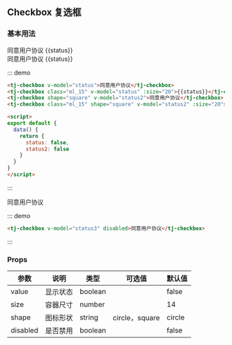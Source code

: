 ## Checkbox 复选框

### 基本用法

<div class="demo-block">
<div>
  <tj-checkbox v-model="status">同意用户协议</tj-checkbox>
  <tj-checkbox class="ml_15" v-model="status" :size="20">{{status}}</tj-checkbox>
</div>
<div class="mt_15">
  <tj-checkbox shape="square" v-model="status2">同意用户协议</tj-checkbox>
  <tj-checkbox class="ml_15" shape="square" v-model="status2" :size="20">{{status}}</tj-checkbox>
</div>

<script>
export default {
  data() {
    return {
      status: false,
      status2: false,
      status3: true
    }
  }
}
</script>
</div>

::: demo
```html
<tj-checkbox v-model="status">同意用户协议</tj-checkbox>
<tj-checkbox class="ml_15" v-model="status" :size="20">{{status}}</tj-checkbox>
<tj-checkbox shape="square" v-model="status2">同意用户协议</tj-checkbox>
<tj-checkbox class="ml_15" shape="square" v-model="status2" :size="20">{{status}}</tj-checkbox>

<script>
export default {
  data() {
    return {
      status: false,
      status2: false
    }
  }
}
</script>
```
:::

<div class="demo-block">
<tj-checkbox v-model="status3" disabled>同意用户协议</tj-checkbox>
</div>

::: demo
```html
<tj-checkbox v-model="status3" disabled>同意用户协议</tj-checkbox>
```
:::


### Props
<div class="demo-block table-wrap">

| 参数 | 说明 | 类型 | 可选值 | 默认值 |
| ----- | ----- | ----- | -----  | ----- |
| value | 显示状态 | boolean | | false |
| size | 容器尺寸 | number | | 14 |
| shape | 图标形状 | string |	circle，square | circle |
| disabled | 是否禁用 | boolean | | false |

</div>